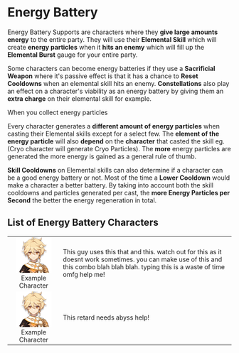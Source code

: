 # Energy Battery

Energy Battery Supports are characters where they **give large amounts energy** to the entire party. They will use their **Elemental Skill** which will create **energy particles** when it **hits an enemy** which will fill up the **Elemental Burst** gauge for your entire party.

Some characters can become energy batteries if they use a **Sacrificial Weapon** where it's passive effect is that it has a chance to **Reset Cooldowns** when an elemental skill hits an enemy. **Constellations** also play an effect on a character's viability as an energy battery by giving them an **extra charge** on their elemental skill for example.

When you collect energy particles



Every character generates a **different amount of energy particles** when casting their Elemental skills except for a select few. The **element of the energy particle** will also **depend** on the **character** that casted the skill eg. \(Cryo character will generate Cryo Particles\). The **more** energy particles are generated the more energy is gained as a general rule of thumb.

**Skill Cooldowns** on Elemental skills can also determine if a character can be a good energy battery or not. Most of the time a **Lower Cooldown** would make a character a better battery. By taking into account both the skill cooldowns and particles generated per cast, the **more Energy Particles per Second** the better the energy regeneration in total.

## List of **Energy Battery** Characters

|  |  |
| :---: | :--- |
| ![](../../.gitbook/assets/ui_avataricon_aether.png)  Example Character | This guy uses this that and this. watch out for this as it doesnt work sometimes. you can make use of this and this combo blah blah blah. typing this is a waste of time omfg help me! |
| ![](../../.gitbook/assets/ui_avataricon_aether.png)  Example Character | This retard needs abyss help! |

